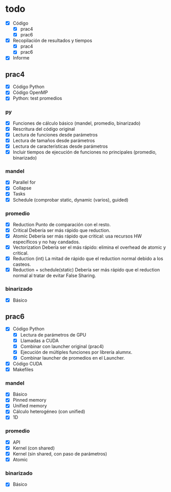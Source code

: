 # todo
- [x] Código
    - [x] prac4
    - [x] prac6
- [x] Recopilación de resultados y tiempos
    - [x] prac4
    - [x] prac6
- [x] Informe

## prac4
- [x] Código Python
- [x] Código OpenMP
- [x] Python: test promedios

### py
- [x] Funciones de cálculo básico (mandel, promedio, binarizado)
- [x] Rescritura del código original
- [x] Lectura de funciones desde parámetros
- [x] Lectura de tamaños desde parámetros
- [x] Lectura de características desde parámetros
- [x] Incluir tiempos de ejecución de funciones no principales (promedio, binarizado)

### mandel
- [x] Parallel for
- [x] Collapse
- [x] Tasks
- [x] Schedule (comprobar static, dynamic (varios), guided)

### promedio
- [x] Reduction
    Punto de comparación con el resto.
- [x] Critical
    Debería ser más rápido que reduction.
- [x] Atomic
    Debería ser más rápido que critical: usa recursos HW específicos y no hay candados.
- [x] Vectorization
    Debería ser el más rápido: elimina el overhead de atomic y critical.
- [x] Reduction (int)
    La mitad de rápido que el reduction normal debido a los casteos.
- [x] Reduction + schedule(static)
    Debería ser más rápido que el reduction normal al tratar de evitar False Sharing.

### binarizado
- [x] Básico

## prac6
- [x] Código Python
    - [x] Lectura de parámetros de GPU
    - [x] Llamadas a CUDA
    - [x] Combinar con launcher original (prac4)
    - [x] Ejecución de múltiples funciones por librería alumnx.
    - [x] Combinar launcher de promedios en el Launcher.
- [x] Código CUDA
- [x] Makefiles

### mandel
- [x] Básico
- [x] Pinned memory
- [x] Unified memory
- [x] Cálculo heterogéneo (con unified)
- [x] 1D

### promedio
- [x] API
- [x] Kernel (con shared)
- [x] Kernel (sin shared, con paso de parámetros)
- [x] Atomic

### binarizado
- [x] Básico
